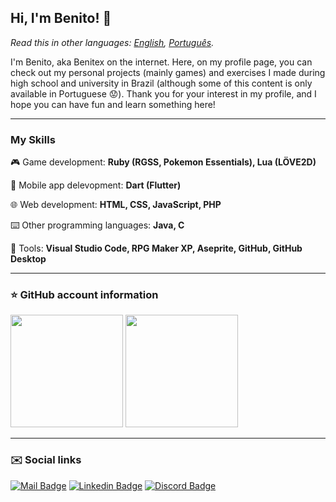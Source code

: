 ## Hi, I'm Benito! 👋

*Read this in other languages: [English](README.eng.md), [Português](README.md).*

I'm Benito, aka Benitex on the internet. Here, on my profile page, you can check out my personal projects (mainly games) and exercises I made during high school and university in Brazil (although some of this content is only available in Portuguese 😟). Thank you for your interest in my profile, and I hope you can have fun and learn something here!

---

### My Skills

🎮 Game development: **Ruby (RGSS, Pokemon Essentials), Lua (LÖVE2D)**

📱 Mobile app delevopment: **Dart (Flutter)**

🌐 Web development: **HTML, CSS, JavaScript, PHP**

⌨️ Other programming languages: **Java, C**

🔧 Tools: **Visual Studio Code, RPG Maker XP, Aseprite, GitHub, GitHub Desktop**

---

### ⭐ GitHub account information

<img height="180em" src="https://github-readme-stats.vercel.app/api?username=Benitex&show_icons=true&layout=compactt"/> <img height="180em" src="https://github-readme-stats.vercel.app/api/top-langs/?username=Benitex&langs_count=6&layout=compact&exclude_repo=Pokemon-Burning-Scales"/>

---

### ✉️ Social links

[![Mail Badge](https://img.shields.io/badge/Gmail-D14836?style=for-the-badge&logo=gmail&logoColor=white)](mailto:benitoapepe@yahoo.com.br)
[![Linkedin Badge](https://img.shields.io/badge/LinkedIn-0077B5?style=for-the-badge&logo=linkedin&logoColor=white)](https://www.linkedin.com/in/benito-andr%C3%A9-pepe-08960519a/)
[![Discord Badge](https://img.shields.io/badge/Discord-5865F2?style=for-the-badge&logo=discord&logoColor=white)](https://www.discordapp.com/users/286865726701043722)
